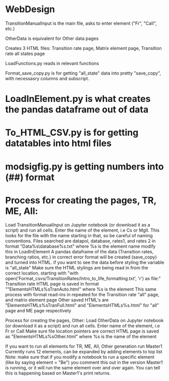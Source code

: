 # WebDesign
TransitionManualInput is the main file, asks to enter element ("Fr", "CaII", etc.)

OtherData is equivalent for Other data pages

Creates 3 HTML files: Transition rate page, Matrix element page, Transition rate all states page

LoadFunctions.py reads in relevant functions

Format_save_copy.py is for getting "all_state" data into pretty "save_copy", with necessasry columns and subscript.

# LoadInElement.py is what creates the pandas dataframe out of data

# To_HTML_CSV.py is for getting datatables into html files

# modsigfig.py is getting numbers into (##) format

# Process for creating the pages, TR, ME, All: 
Load TransitionManualInput on Jupyter notebook (or download it as a script)
and run all cells.
Enter the name of the element, i.e Cs or MgII. 
	This looks for the file with the name starting in that, so be careful of naming conventions.
	Files searched are datapol, database, rates1, and rates 2 in format "Data\%s\database%s.txt" where %s is the element name
	modify this in LoadInElement
	A pandas dataframe of the data (Transition rates, branching ratios, etc.) in correct error format will be created (save_copy)
	and turned into HTML.
	if you want to see the data before styling the variable is "all_state"
Make sure the HTML stylings are being read in from the correct location, starting with "with open('Format_csvs/TransitionRates/Intro_to_life_formatting.txt', 'r') as file:"
Transition rate HTML page is saved in format ""ElementsHTMLs\%sTranAuto.html" where %s is the element
	This same process with format read-ins in repeated for the Transition rate "all" page, and matrix element page
Other saved HTML's are "ElementsHTMLs\%sTranFull.html" and "ElementsHTMLs\%s.html" for "all" page and ME page respectively

Process for creating the pages, Other:
Load OtherData on Jupyter notebook (or download it as a script)
and run all cells.
Enter name of the element, i.e Fr or CaII
Make sure file location pointers are correct
HTML page is saved as "ElementsHTMLs\%sOther.html" where %s is the name of the element

If you want to run all elements for TR, ME, All, Other generation run Master1
	Currently runs 12 elements, can be expanded by adding elements to top list
	Note: make sure that if you modify a notebook to run a specific element (like by saying element = "Be") 
	you comment this out in the version Master1 is running, or it will run the same element over and over again.
	You can tell this is happening based on Master1's print returns.





